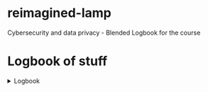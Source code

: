# reimagined-lamp
Cybersecurity and data privacy - Blended Logbook for the course


# Logbook of stuff


<details>
<summary>Logbook</summary>

| Date | Time | Thing done | Things result |
|-----:|-----------|-----|-----------|
|30.10.2024| 1 h  | Lecture speedrunning, quiz| Quiz done, this logbook started|
|31.10.2024| 2 h  | First chapter done        | Progress on course             |
|2.11.2024 | 2 h  | Second chapter done       | Progress on course             |
|4.11.2024 | 1 h  | Third chapter done        | Progress on course             |
|5.11.2024 | 1 h  | Starting up PortSwigger   | Ability to start a next task   |
|5.11.2024 | 1 h  | Few labs in PortSwigger   | Progress on the task           |
|placehold | placehold | placehold            | placehold             |
</details>
